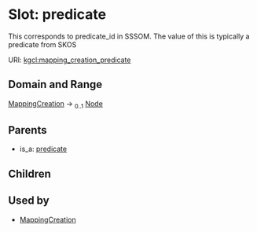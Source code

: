 
# Slot: predicate


This corresponds to predicate_id in SSSOM. The value of this is typically a predicate from SKOS

URI: [kgcl:mapping_creation_predicate](http://w3id.org/kgcl_schema/mapping_creation_predicate)


## Domain and Range

[MappingCreation](MappingCreation.md) &#8594;  <sub>0..1</sub> [Node](Node.md)

## Parents

 *  is_a: [predicate](predicate.md)

## Children


## Used by

 * [MappingCreation](MappingCreation.md)
